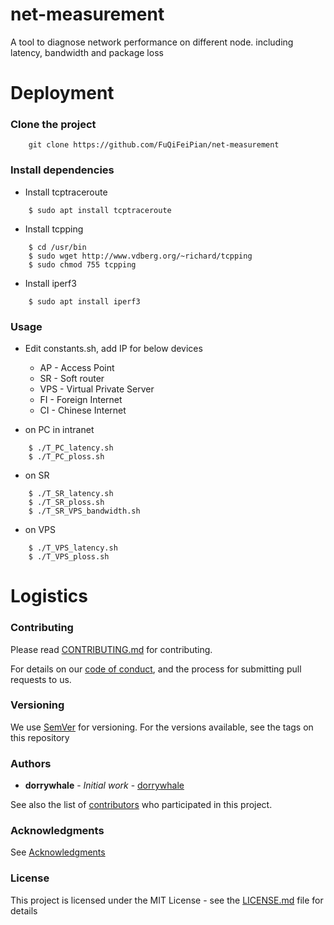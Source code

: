 # net-measurement 

A tool to diagnose network performance on different node. including latency, bandwidth and package loss

# Deployment

### Clone the project

```
    git clone https://github.com/FuQiFeiPian/net-measurement

```

### Install dependencies

* Install tcptraceroute

```
	$ sudo apt install tcptraceroute

```

* Install tcpping

```
	$ cd /usr/bin
	$ sudo wget http://www.vdberg.org/~richard/tcpping
	$ sudo chmod 755 tcpping
```

* Install iperf3

```
	$ sudo apt install iperf3
```

### Usage

* Edit constants.sh, add IP for below devices
 
 	* AP - Access Point
 	* SR - Soft router
 	* VPS - Virtual Private Server
 	* FI - Foreign Internet
 	* CI - Chinese Internet
 
 * on PC in intranet

```
	$ ./T_PC_latency.sh
	$ ./T_PC_ploss.sh

```

 * on SR

```
	$ ./T_SR_latency.sh
	$ ./T_SR_ploss.sh
	$ ./T_SR_VPS_bandwidth.sh
```

* on VPS

```
	$ ./T_VPS_latency.sh  
	$ ./T_VPS_ploss.sh

```


# Logistics

### Contributing

Please read [CONTRIBUTING.md](https://github.com/FuQiFeiPian/net-measurement/blob/master/docs/CONTRIBUTING.md) for contributing.

For details on our [code of conduct](https://github.com/FuQiFeiPian/net-measurement/blob/master/docs/CODE_OF_CONDUCT.md), and the process for submitting pull requests to us.

### Versioning

We use [SemVer](http://semver.org/) for versioning. For the versions available, see the tags on this repository

### Authors

* **dorrywhale** - *Initial work* - [dorrywhale](https://github.com/dorrywhale)

See also the list of [contributors](https://github.com/FuQiFeiPian/net-measurement/graphs/contributors) who participated in this project.

### Acknowledgments

See [Acknowledgments](https://github.com/FuQiFeiPian/net-measurement/blob/master/docs/ACKNOWLEDGMENTS.md)


### License

This project is licensed under the MIT License - see the [LICENSE.md](https://github.com/FuQiFeiPian/net-measurement/blob/master/LICENSE.md) file for details


